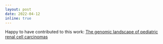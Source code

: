 ```yaml
---
layout: post
date: 2022-04-12
inline: true
---
```


Happy to have contributed to this work: <a href="https://www.cell.com/iscience/fulltext/S2589-0042(22)00437-0">The genomic landscape of pediatric renal cell carcinomas</a>

